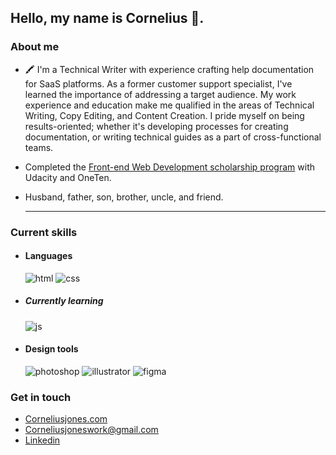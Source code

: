 <!-- <img src="https://d33wubrfki0l68.cloudfront.net/5df288145f1ec3abe9682c7f62b157c6fa506811/7f39f/img/cj-llama.png" alt="drawing" width="100%"/> -->

## Hello, my name is Cornelius :wave:. 

<div>



### About me

  

- 🖍️ I'm a Technical Writer with experience crafting help documentation for SaaS platforms. As a former customer support specialist, I've learned the importance of addressing a target audience. My work experience and education make me qualified in the areas of Technical Writing, Copy Editing, and Content Creation. I pride myself on being results-oriented; whether it's developing processes for creating documentation, or writing technical guides as a part of cross-functional teams.

- Completed the <a href="https://www.udacity.com/scholarships/oneten-bit-scholarship">Front-end Web Development scholarship program</a> with Udacity and OneTen. 

- Husband, father, son, brother, uncle, and friend.
  
  <hr>

### Current skills

- <h4> Languages </h4>

  <img src = "https://img.shields.io/badge/HTML5-E34F26?style=for-the-badge&logo=html5&logoColor=white" alt = "html" />

  <img src = "https://img.shields.io/badge/CSS3-1572B6?style=for-the-badge&logo=css3&logoColor=white" alt = "css" />

  
- <h5> Currently learning </h5>

   <img src = "https://img.shields.io/badge/JavaScript-323330?style=for-the-badge&logo=javascript&logoColor=F7DF1E" alt = "js" />


- <h4> Design tools </h4>

  <img src = "https://img.shields.io/badge/adobe%20photoshop-%2331A8FF.svg?style=for-the-badge&logo=adobe%20photoshop&logoColor=white" alt = "photoshop" />

  <img src = "https://img.shields.io/badge/adobe%20illustrator-%23FF9A00.svg?style=for-the-badge&logo=adobe%20illustrator&logoColor=white" alt = "illustrator" />

  <img src = "https://img.shields.io/badge/figma-%23F24E1E.svg?style=for-the-badge&logo=figma&logoColor=white" alt = "figma" />


### Get in touch
  - <a href="https://corneliusjones.com">Corneliusjones.com</a>
  - <a href="mailto:corneliusjoneswork@gmail.com">Corneliusjoneswork@gmail.com
  - <a href="https://www.linkedin.com/in/corneliusjones11/">Linkedin</a>
